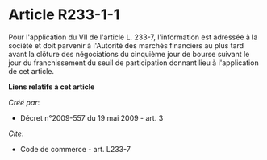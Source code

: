 # Article R233-1-1

Pour l'application du VII de l'article L. 233-7, l'information est adressée à la société et doit parvenir à l'Autorité des
marchés financiers au plus tard avant la clôture des négociations du cinquième jour de bourse suivant le jour du
franchissement du seuil de participation donnant lieu à l'application de cet article.

**Liens relatifs à cet article**

_Créé par_:

  - Décret n°2009-557 du 19 mai 2009 - art. 3

_Cite_:

  - Code de commerce - art. L233-7
